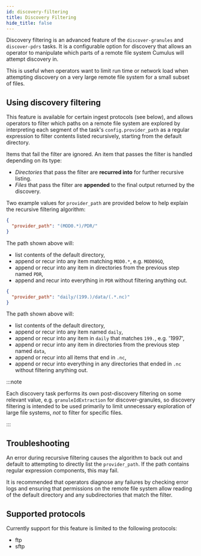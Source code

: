 ```yaml
---
id: discovery-filtering
title: Discovery Filtering
hide_title: false
---
```


Discovery filtering is an advanced feature of the `discover-granules` and `discover-pdrs` tasks.
It is a configurable option for discovery that allows an operator to manipulate which parts of a
remote file system Cumulus will attempt discovery in.

This is useful when operators want to limit run time or network load when attempting discovery on a
very large remote file system for a small subset of files.

## Using discovery filtering

This feature is available for certain ingest protocols (see below), and allows operators
to filter which paths on a remote file system are explored by interpreting each segment of the
task's `config.provider_path` as a regular expression to filter contents listed recursively,
starting from the default directory.

Items that fail the filter are ignored.
An item that passes the filter is handled depending on its type:

- *Directories* that pass the filter are **recurred into** for further recursive listing.
- *Files* that pass the filter are **appended** to the final output returned by the discovery.

Two example values for `provider_path` are provided below to help explain the recursive filtering algorithm:

```json
{
  "provider_path": "(MOD0.*)/PDR/"
}
```

The path shown above will:

- list contents of the default directory,
- append or recur into any item matching `MOD0.*`, e.g. `MOD09GQ`,
- append or recur into any item in directories from the previous step named `PDR`,
- append and recur into everything in `PDR` without filtering anything out.

```json
{
  "provider_path": "daily/(199.)/data/(.*.nc)"
}
```

The path shown above will:

- list contents of the default directory,
- append or recur into any item named `daily`,
- append or recur into any item in `daily` that matches `199.`, e.g. '1997',
- append or recur into any item in directories from the previous step named `data`,
- append or recur into all items that end in `.nc`,
- append or recur into everything in any directories that ended in `.nc` without filtering anything out.

:::note 

Each discovery task performs its own post-discovery filtering on some relevant
value, e.g. `granuleIdExtraction` for discover-granules, so discovery filtering is intended to
be used primarily to limit unnecessary exploration of large file systems, *not* to filter for
specific files.

:::

## Troubleshooting

An error during recursive filtering causes the algorithm to back out and default to attempting to
directly list the `provider_path`. If the path contains regular expression components, this may fail.

It is recommended that operators diagnose any failures by checking error logs and ensuring that
permissions on the remote file system allow reading of the default directory and any subdirectories
that match the filter.

## Supported protocols

Currently support for this feature is limited to the following protocols:

- ftp
- sftp
